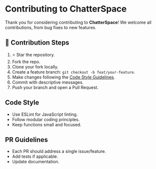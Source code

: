 # Contributing to ChatterSpace

Thank you for considering contributing to **ChatterSpace**! We welcome all contributions, from bug fixes to new features.

## 📌 Contribution Steps
1. ⭐ Star the repository.
2. Fork the repo.
3. Clone your fork locally.
4. Create a feature branch: `git checkout -b feat/your-feature`.
5. Make changes following the [Code Style Guidelines](#code-style).
6. Commit with descriptive messages.
7. Push your branch and open a Pull Request.

## Code Style
- Use ESLint for JavaScript linting.
- Follow modular coding principles.
- Keep functions small and focused.

## PR Guidelines
- Each PR should address a single issue/feature.
- Add tests if applicable.
- Update documentation.

